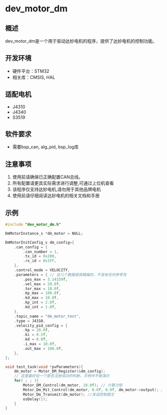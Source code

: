 # dev_motor_dm

## 概述
dev_motor_dm是一个用于驱动达妙电机的程序，提供了达妙电机的控制功能。

## 开发环境
- 硬件平台：STM32
- 相关库：CMSIS, HAL

## 适配电机
- J4310
- J4340
- S3519

## 软件要求
- 需要bsp_can, alg_pid, bsp_log库

## 注意事项
1. 使用前请确保已正确配置CAN总线。
2. 所有配置请更具实际需求进行调整,可通过上位机查看
3. 该程序仅支持达妙电机,请勿用于其他品牌电机
4. 使用前请仔细阅读达妙电机的相关文档和手册

## 示例
```c
#include "dev_motor_dm.h"

DmMotorInstance_s *dm_motor = NULL;

DmMotorInitConfig_s dm_config={
    .can_config = {
        .can_number = 1,
        .tx_id = 0x200,
        .rx_id = 0x1FF,
    },
    .control_mode = VELOCITY,
    .parameters = { // 这几个数据是我瞎编的，不具有任何参考性
        .pos_max = 3.14159f,
        .vel_max = 20.0f,   
        .tor_max = 18.0f,
        .kp_max = 100.0f,
        .kd_max = 10.0f,
        .kp_int = 2.0f,
        .kd_int = 1.0f,
    },
    .topic_name = "dm_motor_test",
    .type = J4310,
    .velocity_pid_config = {
        .kp = 20.0f,
        .ki = 0.5f,
        .kd = 0.0f,
        .i_max = 10.0f,
        .out_max = 100.0f,
    },
};

void test_task(void *pvParameters){
    dm_motor = Motor_DM_Register(&dm_config);
    // 这里最好加一个是否注册成功的判断，示例中不做演示
    for( ; ; ){
        Motor_DM_Control(dm_motor, 10.0f); // 计算力矩
        Motor_Dm_Mit_Control(dm_motor, 0.0f, 0.0f, dm_motor->output); // 电机为MIT模式
        Motor_Dm_Transmit(dm_motor); //发送控制报文
        osDelay(1);
    }
} 
```
